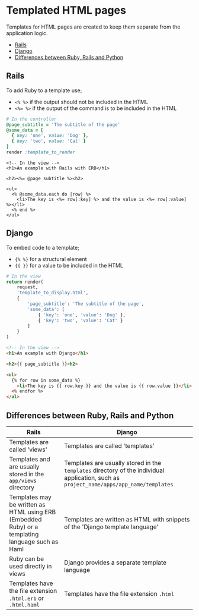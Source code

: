 # Templated HTML pages

Templates for HTML pages are created to keep them separate from the application logic.

* [Rails](#rails)
* [Django](#django)
* [Differences between Ruby, Rails and Python](#differences-between-ruby-rails-and-python)

## Rails

To add Ruby to a template use;

* `<% %>` if the output should not be included in the HTML
* `<%= %>` if the output of the command is to be included in the HTML

```ruby
# In the controller
@page_subtitle = 'The subtitle of the page'
@some_data = [
  { key: 'one', value: 'Dog' },
  { key: 'two', value: 'Cat' }
]
render :template_to_render
```

```erb
<!-- In the view -->
<h1>An example with Rails with ERB</h1>

<h2><%= @page_subtitle %><h2>

<ul>
  <% @some_data.each do |row| %>
    <li>The key is <%= row[:key] %> and the value is <%= row[:value] %></li>
  <% end %>
</ul>
```

## Django

To embed code to a template;

* `{% %}` for a structural element
* `{{ }}` for a value to be included in the HTML

```python
# In the view
return render(
    request,
    'template_to_display.html',
    {
        'page_subtitle': 'The subtitle of the page',
        'some_data': [
            { 'key': 'one', 'value': 'Dog' },
            { 'key': 'two', 'value': 'Cat' }
        ]
    }
)
```

```html
<!-- In the view -->
<h1>An example with Django</h1>

<h2>{{ page_subtitle }}<h2>

<ul>
  {% for row in some_data %}
    <li>The key is {{ row.key }} and the value is {{ row.value }}</li>
  <% endfor %>
</ul>
```

## Differences between Ruby, Rails and Python

| Rails | Django |
|---|---|
| Templates are called 'views' | Templates are called 'templates'
| Templates and are usually stored in the `app/views` directory | Templates are usually stored in the `templates` directory of the individual application, such as `project_name/apps/app_name/templates`
| Templates may be written as HTML using ERB (Embedded Ruby) or a templating language such as Haml | Templates are written as HTML with snippets of the 'Django template language'
| Ruby can be used directly in views | Django provides a separate template language
| Templates have the file extension `.html.erb` or `.html.haml` | Templates have the file extension `.html`